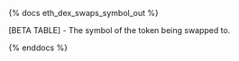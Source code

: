 {% docs eth_dex_swaps_symbol_out %}

[BETA TABLE] - The symbol of the token being swapped to.

{% enddocs %}